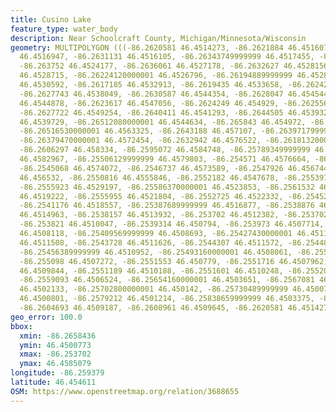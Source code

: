 ```yaml
---
title: Cusino Lake
feature_type: water_body
description: Near Schoolcraft County, Michigan/Minnesota/Wisconsin
geometry: MULTIPOLYGON (((-86.2620581 46.4514273, -86.2621884 46.4516071, -86.2624766
  46.4516947, -86.2631131 46.4516105, -86.26343749999999 46.4517455, -86.2636912 46.4521085,
  -86.263752 46.4524177, -86.2636061 46.4527178, -86.2632627 46.4528156, -86.2625798
  46.4528715, -86.26224120000001 46.4526796, -86.26194889999999 46.4528124, -86.26170329999999
  46.4530592, -86.2617185 46.4532913, -86.2619435 46.4533658, -86.2624282 46.4534546,
  -86.2627743 46.4538049, -86.2630587 46.4544354, -86.2628047 46.4545447, -86.26248099999999
  46.4544878, -86.2623617 46.4547056, -86.2624249 46.454929, -86.2625566 46.4549698,
  -86.2627722 46.4549254, -86.2640411 46.4541293, -86.2644505 46.4539328, -86.2646719
  46.4539729, -86.26512080000001 46.4544634, -86.265843 46.454972, -86.2658436 46.4552651,
  -86.26516530000001 46.4563325, -86.2643188 46.457107, -86.26397179999999 46.4571194,
  -86.26379470000001 46.4572454, -86.2632942 46.4576522, -86.26181320000001 46.4580813,
  -86.2606297 46.458334, -86.2595072 46.4584748, -86.25789349999999 46.4585079, -86.256068
  46.4582967, -86.25506129999999 46.4579803, -86.254571 46.4576664, -86.2544773 46.4575089,
  -86.2545068 46.4574072, -86.2546737 46.4573589, -86.2547926 46.456744, -86.25487870000001
  46.456532, -86.2550816 46.4555846, -86.2552182 46.4547678, -86.255397 46.4539074,
  -86.2555923 46.4529197, -86.25586370000001 46.4523853, -86.2561532 46.4519077, -86.25594390000001
  46.4519222, -86.2555955 46.4521804, -86.2552725 46.4522332, -86.2545269 46.4519979,
  -86.2541176 46.4518557, -86.25387689999999 46.4516877, -86.2538876 46.4515823, -86.2538474
  46.4514963, -86.2538157 46.4513932, -86.253702 46.4512382, -86.25370270000001 46.4511925,
  -86.253821 46.4510047, -86.2539314 46.450794, -86.253973 46.4507714, -86.25404690000001
  46.4508118, -86.25409569999999 46.4508693, -86.25427430000001 46.4511162, -86.2543151
  46.4511508, -86.2543728 46.4511626, -86.2544307 46.4511572, -86.2544889 46.4511405,
  -86.25456389999999 46.4510952, -86.25493160000001 46.4508061, -86.2550483 46.4507326,
  -86.255098 46.4507272, -86.2551553 46.450779, -86.2551716 46.4507962, -86.2551029
  46.4509844, -86.2551189 46.4510188, -86.2551601 46.4510248, -86.2552017 46.4510136,
  -86.2559093 46.4506524, -86.25654160000001 46.4503651, -86.2567081 46.4502804, -86.2569405
  46.4502133, -86.25702800000001 46.450142, -86.25730489999999 46.4500773, -86.2576182
  46.4500801, -86.2579212 46.4501214, -86.25838659999999 46.4503375, -86.259 46.4504875,
  -86.2604693 46.4509187, -86.2608961 46.4509645, -86.2620581 46.4514273)))
geo_error: 100.0
bbox:
  xmin: -86.2658436
  ymin: 46.4500773
  xmax: -86.253702
  ymax: 46.4585079
longitude: -86.259379
latitude: 46.454611
OSM: https://www.openstreetmap.org/relation/3688655
---
```

